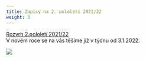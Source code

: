 ```yaml
---
title: Zapisy na 2. pololetí 2021/22
weight: 3
---
```

[Rozvrh 2.pololetí 2021/22](https://www.brezanek.cz/assets/media-o-nas/rozvrh_21-22_ii_pol.pdf)\
V novém roce se na vás těšíme již v týdnu od 3.1.2022.

![](/images/uploads/vigvam_zapisy_2_pol_22-1-.jpg)